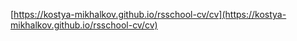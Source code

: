 [https://kostya-mikhalkov.github.io/rsschool-cv/cv](https://kostya-mikhalkov.github.io/rsschool-cv/cv)

